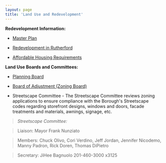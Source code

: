 ```yaml
---
layout: page
title: 'Land Use and Redevelopment'
---
```



**Redevelopment Information:** 

- [Master Plan](/committees/planning-board/master-plan/)

- [Redevelopment in Rutherford](./areas-of-redevelopment/)

- [Affordable Housing Requirements](./affordable-housing/)


**Land Use Boards and Committees:** 

- [Planning Board](/committees/planning-board/)

- [Board of Adjustment (Zoning Board)](/committees/board-of-adjustment/)

- Streetscape Committee - The Streetscape Committee reviews zoning applications to ensure compliance with the Borough's Streetscape codes regarding storefront designs, windows and doors, facade treatments and materials, awnings, signage, etc. 

> *Streetscape Committee:*

> Liaison: Mayor Frank Nunziato

> Members: Chuck Olivo, Cori Verdino, Jeff Jordan, Jennifer Nicodemo, Manny Padron, Rick Doren, Thomas DiPietro

> Secretary: JiHee Bagnuolo 201-460-3000  x3125
